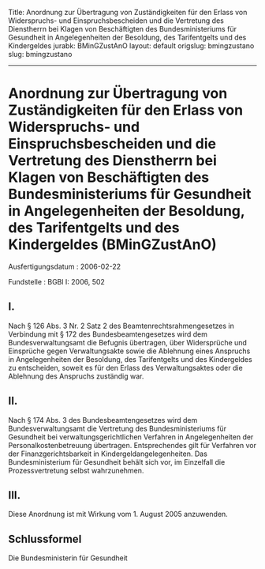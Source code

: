 Title: Anordnung zur Übertragung von Zuständigkeiten für den Erlass von Widerspruchs-
  und Einspruchsbescheiden und die Vertretung des Dienstherrn bei Klagen von Beschäftigten
  des Bundesministeriums für Gesundheit in Angelegenheiten der Besoldung, des Tarifentgelts
  und des Kindergeldes
jurabk: BMinGZustAnO
layout: default
origslug: bmingzustano
slug: bmingzustano

---

# Anordnung zur Übertragung von Zuständigkeiten für den Erlass von Widerspruchs- und Einspruchsbescheiden und die Vertretung des Dienstherrn bei Klagen von Beschäftigten des Bundesministeriums für Gesundheit in Angelegenheiten der Besoldung, des Tarifentgelts und des Kindergeldes (BMinGZustAnO)

Ausfertigungsdatum
:   2006-02-22

Fundstelle
:   BGBl I: 2006, 502



## I.

Nach § 126 Abs. 3 Nr. 2 Satz 2 des Beamtenrechtsrahmengesetzes in
Verbindung mit § 172 des Bundesbeamtengesetzes wird dem
Bundesverwaltungsamt die Befugnis übertragen, über Widersprüche und
Einsprüche gegen Verwaltungsakte sowie die Ablehnung eines Anspruchs
in Angelegenheiten der Besoldung, des Tarifentgelts und des
Kindergeldes zu entscheiden, soweit es für den Erlass des
Verwaltungsaktes oder die Ablehnung des Anspruchs zuständig war.


## II.

Nach § 174 Abs. 3 des Bundesbeamtengesetzes wird dem
Bundesverwaltungsamt die Vertretung des Bundesministeriums für
Gesundheit bei verwaltungsgerichtlichen Verfahren in Angelegenheiten
der Personalkostenbetreuung übertragen. Entsprechendes gilt für
Verfahren vor der Finanzgerichtsbarkeit in Kindergeldangelegenheiten.
Das Bundesministerium für Gesundheit behält sich vor, im Einzelfall
die Prozessvertretung selbst wahrzunehmen.


## III.

Diese Anordnung ist mit Wirkung vom 1. August 2005 anzuwenden.


## Schlussformel

Die Bundesministerin für Gesundheit

